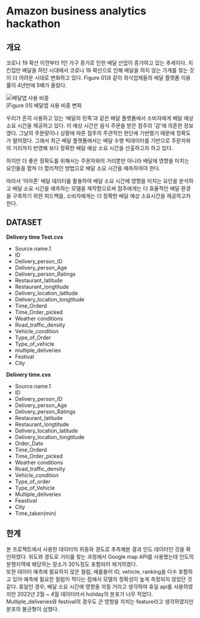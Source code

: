 # <b>Amazon business analytics hackathon</b>

## 개요
  코로나 19 확산 이전부터 1인 가구 증가로 인한 배달 산업이 증가하고 있는 추세이다. 치킨집만 배달을 하던 시대에서 코로나 19 확산으로 인해 배달을 하지 않는 가게를 찾는 것이 더 어려운 시대로 변화하고 있다. Figure 01과 같이 외식업체들의 배달 플랫폼 이용률이 4년만에 5배가 올랐다.<br>
  
  ![배달앱 사용 비중](http://www.sisajournal-e.com/news/photo/202204/264716_108396_5435.jpg )<br>
 [Figure 01] 배달앱 사용 비중 변화<br>
 
  우리가 흔히 사용하고 있는 ‘배달의 민족’과 같은 배달 플랫폼에서 소비자에게 배달 예상 소요 시간을 제공하고 있다. 이 예상 시간은 음식 주문을 받은 점주의 '감'에 의존한 정보였다. 그날의 주문량이나 상황에 따른 점주의 주관적인 판단에 기반했기 때문에 정확도가 떨어졌다. 그래서 최근 배달 플랫폼에서는 배달 수행 빅데이터를 기반으로 주문자와의 거리까지 반영해 보다 정확한 배달 예상 소요 시간을 산출하고자 하고 있다. <br>

  하지만 더 좋은 정확도를 위해서는 주문자와의 거리뿐만 아니라 배달에 영향을 미치는 요인들을 합쳐 더 합리적인 방법으로 배달 소요 시간을 예측하여야 한다.<br>
  
  따라서 ‘아마존’ 배달 데이터를 활용하여 배달 소요 시간에 영향을 미치는 요인을 분석하고 배달 소요 시간을 예측하는 모델을 제작함으로써 점주에게는 더 효율적인 배달 환경을 구축하기 위한 피드백을, 소비자에게는 더 정확한 배달 예상 소요시간을 제공하고자 한다. 
  
  ## DATASET

<b>Delivery time Test.cvs</b>
- Source.name.1
- ID
- Delivery_person_ID
- Delivery_person_Age
- Delivery_person_Ratings
- Restaurant_latitude
- Restaurant_longtitude
- Delivery_location_latitude
- Delivery_location_longtitude
- Time_Orderd
- Time_Order_picked
- Weather conditions
- Road_traffic_density
- Vehicle_condition
- Type_of_Order
- Type_of_vehicle
- multiple_deliveries
- Festival
- City

<b>Delivery time.cvs</b>
- Source.name.1
- ID
- Delivery_person_ID
- Delivery_person_Age
- Delivery_person_Ratings
- Restaurant_latitude
- Restaurant_longtitude
- Delivery_location_latitude
- Delivery_location_longtitude
- Order_Date
- Time_Orderd
- Time_Order_picked
- Weather conditions
- Road_traffic_density
- Vehicle_condition
- Type_of_order
- Type_of_Vehicle
- Multiple_deliveries
- Feastival
- City
- Time_taken(min)

## 한계
  본 프로젝트에서 사용한 데이터의 위동와 경도로 추측해본 결과 인도 데이터인 것을 확인하였다. 위도와 경도로 거리를 찾는 과정에서 Google map API를 사용했는데 인도의 분쟁지역에 해당하는 장소가 30%정도 포함되어 제거하였다.  
또한 데이터 예측에 필요하지 않은 컬럼, 예를들어 ID, vehicle, ranking을 다수 포함하고 있어 예측에 필요한 컬럼이 적다는 점에서 모델의 정확성이 높게 측정되지 않았던 것 같다. 휴일인 경우, 배달 소요 시간에 영향을 끼칠 거라고 생각하여 휴일 api를 사용하였지만 2022년 2월 ~ 4월 데이터라서  holiday의 분포가 너무 적었다. Multiple_deliveries와 festival의 경우도 큰 영향을 끼치는 feature라고 생각하였지만 분포의 불균형이 심했다.



